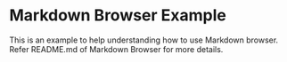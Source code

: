 # Markdown Browser Example

This is an example to help understanding how to use Markdown browser. Refer README.md of Markdown Browser for more details.

